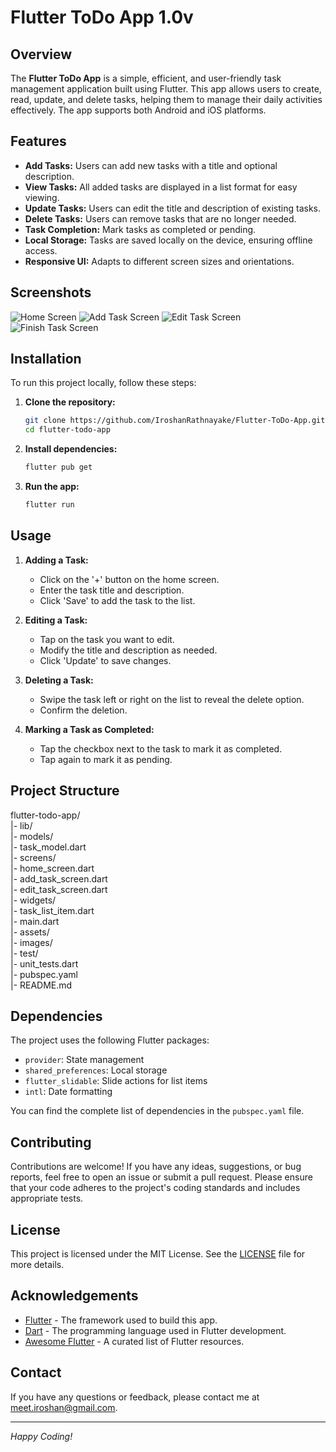 # Flutter ToDo App 1.0v

## Overview

The **Flutter ToDo App** is a simple, efficient, and user-friendly task management application built using Flutter. This app allows users to create, read, update, and delete tasks, helping them to manage their daily activities effectively. The app supports both Android and iOS platforms.

## Features

- **Add Tasks:** Users can add new tasks with a title and optional description.
- **View Tasks:** All added tasks are displayed in a list format for easy viewing.
- **Update Tasks:** Users can edit the title and description of existing tasks.
- **Delete Tasks:** Users can remove tasks that are no longer needed.
- **Task Completion:** Mark tasks as completed or pending.
- **Local Storage:** Tasks are saved locally on the device, ensuring offline access.
- **Responsive UI:** Adapts to different screen sizes and orientations.

## Screenshots

![Home Screen](assets/images/screenshots/1.png)
![Add Task Screen](assets/images/screenshots/2.png)
![Edit Task Screen](assets/images/screenshots/3.png)
![Finish Task Screen](assets/images/screenshots/4.png)

## Installation

To run this project locally, follow these steps:

1. **Clone the repository:**
    ```sh
    git clone https://github.com/IroshanRathnayake/Flutter-ToDo-App.git
    cd flutter-todo-app
    ```

2. **Install dependencies:**
    ```sh
    flutter pub get
    ```

3. **Run the app:**
    ```sh
    flutter run
    ```

## Usage

1. **Adding a Task:**
    - Click on the '+' button on the home screen.
    - Enter the task title and description.
    - Click 'Save' to add the task to the list.

2. **Editing a Task:**
    - Tap on the task you want to edit.
    - Modify the title and description as needed.
    - Click 'Update' to save changes.

3. **Deleting a Task:**
    - Swipe the task left or right on the list to reveal the delete option.
    - Confirm the deletion.

4. **Marking a Task as Completed:**
    - Tap the checkbox next to the task to mark it as completed.
    - Tap again to mark it as pending.

## Project Structure
flutter-todo-app/ <br>
|- lib/ <br>
|- models/ <br>
|- task_model.dart <br>
|- screens/ <br>
|- home_screen.dart <br>
|- add_task_screen.dart <br>
|- edit_task_screen.dart <br>
|- widgets/ <br>
|- task_list_item.dart <br>
|- main.dart <br>
|- assets/ <br>
|- images/ <br>
|- test/ <br>
|- unit_tests.dart <br>
|- pubspec.yaml <br>
|- README.md <br>

## Dependencies

The project uses the following Flutter packages:

- `provider`: State management
- `shared_preferences`: Local storage
- `flutter_slidable`: Slide actions for list items
- `intl`: Date formatting

You can find the complete list of dependencies in the `pubspec.yaml` file.

## Contributing

Contributions are welcome! If you have any ideas, suggestions, or bug reports, feel free to open an issue or submit a pull request. Please ensure that your code adheres to the project's coding standards and includes appropriate tests.

## License

This project is licensed under the MIT License. See the [LICENSE](LICENSE) file for more details.

## Acknowledgements

- [Flutter](https://flutter.dev/) - The framework used to build this app.
- [Dart](https://dart.dev/) - The programming language used in Flutter development.
- [Awesome Flutter](https://github.com/Solido/awesome-flutter) - A curated list of Flutter resources.

## Contact

If you have any questions or feedback, please contact me at [meet.iroshan@gmail.com](mailto:meet.iroshan@gmail.com).

---

*Happy Coding!*
